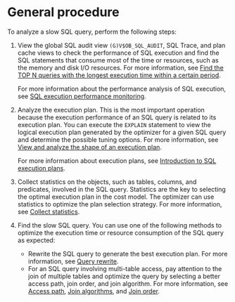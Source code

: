 # General procedure

To analyze a slow SQL query, perform the following steps:

1. View the global SQL audit view `(G)V$OB_SQL_AUDIT`, SQL Trace, and plan cache views to check the performance of SQL execution and find the SQL statements that consume most of the time or resources, such as the memory and disk I/O resources. For more information, see [Find the TOP N queries with the longest execution time within a certain period](300.monitor-sql-execution-performance/400.sql-performance-analysis-example/1000.query-the-top-n-requests-with-the-most-execution-time.md).

   For more information about the performance analysis of SQL execution, see [SQL execution performance monitoring](300.monitor-sql-execution-performance/100.gv-ob-sql-audit.md).

2. Analyze the execution plan. This is the most important operation because the execution performance of an SQL query is related to its execution plan. You can execute the `EXPLAIN` statement to view the logical execution plan generated by the optimizer for a given SQL query and determine the possible tuning options. For more information, see [View and analyze the shape of an execution plan](300.monitor-sql-execution-performance/400.sql-performance-analysis-example/300.view-and-analyze-the-execution-plan.md).

   For more information about execution plans, see [Introduction to SQL execution plans](../200.sql-execution-plan/100.introduction-to-sql-execution-plans.md).

3. Collect statistics on the objects, such as tables, columns, and predicates, involved in the SQL query. Statistics are the key to selecting the optimal execution plan in the cost model. The optimizer can use statistics to optimize the plan selection strategy. For more information, see [Collect statistics](400.optimizer-statistics/100.statistics-overview.md).

4. Find the slow SQL query. You can use one of the following methods to optimize the execution time or resource consumption of the SQL query as expected:
   * Rewrite the SQL query to generate the best execution plan. For more information, see [Query rewrite](500.query-rewrite/100.query-rewrite-overview.md).
   * For an SQL query involving multi-table access, pay attention to the join of multiple tables and optimize the query by selecting a better access path, join order, and join algorithm. For more information, see [Access path](600.query-optimization/100.access-path/100.access-path-overview.md), [Join algorithms](600.query-optimization/200.join-algorithm/200.join-algorithm.md), and [Join order](600.query-optimization/200.join-algorithm/400.join-order.md).
